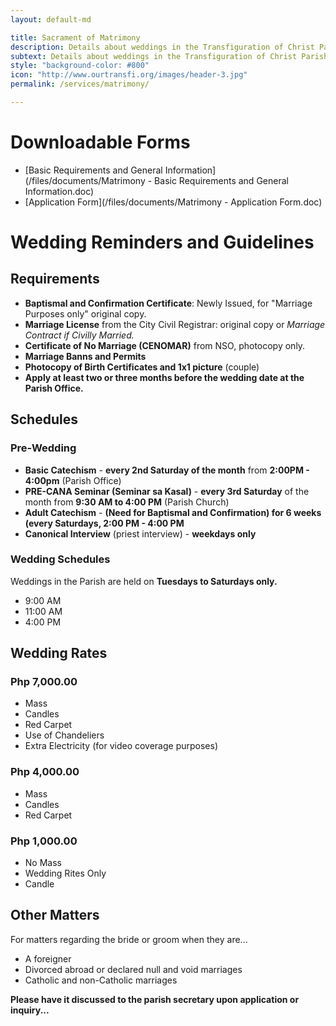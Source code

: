 ```yaml
---
layout: default-md

title: Sacrament of Matrimony
description: Details about weddings in the Transfiguration of Christ Parish.
subtext: Details about weddings in the Transfiguration of Christ Parish.
style: "background-color: #800"
icon: "http://www.ourtransfi.org/images/header-3.jpg"
permalink: /services/matrimony/

---
```


# Downloadable Forms

- [Basic Requirements and General Information](/files/documents/Matrimony - Basic Requirements and General Information.doc)
- [Application Form](/files/documents/Matrimony - Application Form.doc)

# Wedding Reminders and Guidelines

## Requirements

- **Baptismal and Confirmation Certificate**: Newly Issued, for "Marriage Purposes only" original copy.
- **Marriage License** from the City Civil Registrar: original copy or *Marriage Contract if Civilly Married.*
- **Certificate of No Marriage (CENOMAR)** from NSO, photocopy only.
- **Marriage Banns and Permits**
- **Photocopy of Birth Certificates and 1x1 picture** (couple)
- **Apply at least two or three months before the wedding date at the Parish Office.**

## Schedules

### Pre-Wedding

- **Basic Catechism** - **every 2nd Saturday of the month** from **2:00PM - 4:00pm** (Parish Office)
- **PRE-CANA Seminar (Seminar sa Kasal)** - **every 3rd Saturday** of the month from **9:30 AM to 4:00 PM** (Parish Church)
- **Adult Catechism** - **(Need for Baptismal and Confirmation) for 6 weeks (every Saturdays, 2:00 PM - 4:00 PM**
- **Canonical Interview** (priest interview) - **weekdays only**

### Wedding Schedules

Weddings in the Parish are held on **Tuesdays to Saturdays only.**

- 9:00 AM
- 11:00 AM
- 4:00 PM

## Wedding Rates

### Php 7,000.00

- Mass
- Candles
- Red Carpet
- Use of Chandeliers
- Extra Electricity (for video coverage purposes)

### Php 4,000.00

- Mass
- Candles
- Red Carpet

### Php 1,000.00

- No Mass
- Wedding Rites Only
- Candle


## Other Matters

For matters regarding the bride or groom when they are...

- A foreigner
- Divorced abroad or declared null and void marriages
- Catholic and non-Catholic marriages

**Please have it discussed to the parish secretary upon application or inquiry...**

